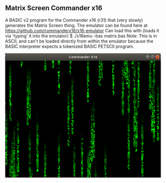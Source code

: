 ## Matrix Screen Commander x16

A BASIC v2 program for the Commander x16 (r31) that (very slowly) generates the Matrix Screen thing.
The emulator can be found here at https://github.com/commanderx16/x16-emulator
Can load this with (loads it via 'typing' it into the emulator)
	$ ./x16emu -bas matrix.bas
Note: This is in ASCII, and can't be loaded directly from within the emulator because the BASIC interpreter expects a tokenized BASIC PETSCII program.

![Screen Shot](MatrixScreen.png)
